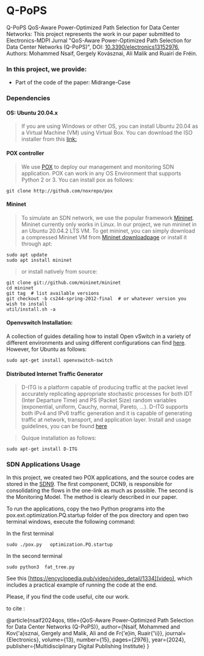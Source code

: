 # Q-PoPS
Q-PoPS QoS-Aware Power-Optimized Path Selection for Data Center Networks: This project represents the work in our paper submitted to Electronics-MDPI Jurnal "QoS-Aware Power-Optimized Path Selection for Data Center Networks (Q-PoPS)",  DOI: [10.3390/electronics13152976](https://doi.org/10.3390/electronics13152976), Authors: Mohammed Nsaif, Gergely Kovásznai, Ali Malik and Ruairí de Fréin.

### In this project, we provide:

- Part of the code of the paper: Midrange-Case

### Dependencies

#### OS: Ubuntu 20.04.x

>  If you are using Windows or other OS, you can install Ubuntu 20.04 as a Virtual Machine (VM) using Virtual Box. You can download the ISO installer from this [link:](https://www.ubuntu.com/download/desktop)

####  POX controller

> We use [POX](https://github.com/noxrepo/pox) to deploy our management and monitoring SDN application. POX can work in any OS Environment that supports Python 2 or 3. You can install pox as follows:
```
git clone http://github.com/noxrepo/pox
```

#### Mininet

> To simulate an SDN network, we use the popular framework [Mininet](http://mininet.org/). Mininet currently only works in Linux. In our project, we run mininet in an Ubuntu 20.04.2 LTS VM. To get mininet, you can simply download a compressed Mininet VM from [Mininet downloadpage](https://github.com/mininet/mininet/wiki/Mininet-VM-Images) or install it through apt: 
```
sudo apt update 
sudo apt install mininet
```
> or install natively from source:
```
git clone git://github.com/mininet/mininet
cd mininet
git tag  # list available versions
git checkout -b cs244-spring-2012-final  # or whatever version you wish to install
util/install.sh -a
```

#### Openvswitch Installation: 
A collection of guides detailing how to install Open vSwitch in a variety of different environments and using different configurations can find [here](https://docs.openvswitch.org/en/latest/intro/install/). However, for Ubuntu as follows:

```
sudo apt-get install openvswitch-switch
```

#### Distributed Internet Traffic Generator
> D-ITG is a platform capable of producing traffic at the packet level accurately replicating appropriate stochastic processes for both IDT (Inter Departure Time) and PS (Packet Size) random variables (exponential, uniform, Cauchy, normal, Pareto, ...).
D-ITG supports both IPv4 and IPv6 traffic generation and it is capable of generating traffic at network, transport, and application layer.
Install and usage guidelines, you can be found [here](https://traffic.comics.unina.it/software/ITG/)

> Quique installation as follows:

```
sudo apt-get install D-ITG
```


### SDN Applications Usage

In this project, we created two POX applications, and the source codes are stored in the  [SDN9](https://github.com/nsaif86/Q_PoPS/blob/main/DCN9.py). The first component, DCN9, is responsible for consolidating the flows in the one-link as much as possible. The second is the Monitoring Model. The method is clearly described in our paper.



To run the applications, copy the two Python programs into the pox.ext.optimization.PQ.startup folder of the pox directory and open two terminal windows, execute the following command:

In the first terminal
```
sudo ./pox.py   optimization.PQ.startup

```
In the second terminal
```
sudo python3  fat_tree.py
```
See this [https://encyclopedia.pub/video/video_detail/1334](video), which includes a practical example of running the code at the end.

Please, if you find the code useful, cite our work.

to cite :

@article{nsaif2024qos,
  title={QoS-Aware Power-Optimized Path Selection for Data Center Networks (Q-PoPS)},
  author={Nsaif, Mohammed and Kov{\'a}sznai, Gergely and Malik, Ali and de Fr{\'e}in, Ruair{\'\i}},
  journal={Electronics},
  volume={13},
  number={15},
  pages={2976},
  year={2024},
  publisher={Multidisciplinary Digital Publishing Institute}
}

